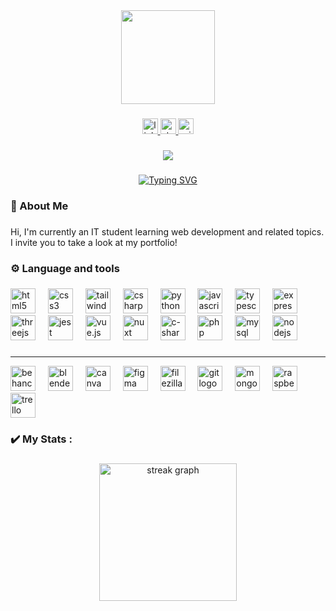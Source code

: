 <div align="center">
  <img height="150" src="https://i.pinimg.com/originals/8e/75/2c/8e752cf446947d3d01c0eaaf9e1504e2.gif"  />
</div>

###

<div align="center">
  <a href="https://www.linkedin.com/in/lucas-audoubert-4a5b84298/" target="_blank">
    <img src="https://img.shields.io/static/v1?message=LinkedIn&logo=linkedin&label=&color=0077B5&logoColor=white&labelColor=&style=for-the-badge" height="25" alt="linkedin logo"  />
  </a>
  <a href="https://stackoverflow.com/users/20251565/rouckyyy" target="_blank">
    <img src="https://img.shields.io/static/v1?message=Stackoverflow&logo=stackoverflow&label=&color=FE7A16&logoColor=white&labelColor=&style=for-the-badge" height="25" alt="stackoverflow logo"  />
  </a>
  <a href="lucas.audoubert@edu.devinci.fr" target="_blank">
    <img src="https://img.shields.io/static/v1?message=Outlook&logo=microsoft-outlook&label=&color=0078D4&logoColor=white&labelColor=&style=for-the-badge" height="25" alt="microsoft-outlook logo"  />
  </a>
</div>

###

<div align="center">
  <img src="https://visitor-badge.laobi.icu/badge?page_id=roucky44.roucky44&left_color=indianred&right_color=dodgerblue"  />
</div>

###
<p align="center">
  <a href="https://git.io/typing-svg">
    <img src="https://readme-typing-svg.demolab.com?font=Fira+Code&weight=500&size=23&pause=1000&color=F7F7F7&center=true&vCenter=true&width=435&lines=Lucas+Audoubert" alt="Typing SVG" />
  </a>
</p>

<h3 align="left">🤩  About Me</h3>

###

<p align="left">Hi, I'm currently an IT student learning web development and related topics. I invite you to take a look at my portfolio!</p>

###

<h3 align="left">⚙️ Language and tools</h3>

###

<div align="left">
  <img src="https://img.shields.io/badge/HTML5-E34F26.svg?style=for-the-badge&logo=HTML5&logoColor=white" height="40" alt="html5 logo"  />
  <img width="12" />
  <img src="https://img.shields.io/badge/CSS-663399.svg?style=for-the-badge&logo=CSS&logoColor=white" height="40" alt="css3 logo"  />
  <img width="12" />
  <img src="https://img.shields.io/badge/Tailwind%20CSS-06B6D4.svg?style=for-the-badge&logo=Tailwind-CSS&logoColor=white" height="40" alt="tailwind logo"  />
  <img width="12" />
  <img src="https://cdn.jsdelivr.net/gh/devicons/devicon/icons/csharp/csharp-original.svg" height="40" alt="csharp logo"  />
  <img width="12" />
  <img src="https://img.shields.io/badge/Python-3776AB.svg?style=for-the-badge&logo=Python&logoColor=white" height="40" alt="python logo"  />
  <img width="12" />
  <img src="https://img.shields.io/badge/JavaScript-F7DF1E.svg?style=for-the-badge&logo=JavaScript&logoColor=black" height="40" alt="javascript logo"  />
  <img width="12" />
  <img src="https://img.shields.io/badge/TypeScript-3178C6.svg?style=for-the-badge&logo=TypeScript&logoColor=white" height="40" alt="typescript logo"  />
  <img width="12" />
  <img src="https://img.shields.io/badge/Express-000000.svg?style=for-the-badge&logo=Express&logoColor=white" height="40" alt="express logo"  />
  <img width="12" />
  <img src="https://img.shields.io/badge/Three.js-000000.svg?style=for-the-badge&logo=threedotjs&logoColor=white" height="40" alt="threejs logo"  />
  <img width="12" />
  <img src="https://img.shields.io/badge/Jest-C21325.svg?style=for-the-badge&logo=Jest&logoColor=white" height="40" alt="jest logo"  />
  <img width="12" />
  <img src="https://img.shields.io/badge/Vue.js-4FC08D.svg?style=for-the-badge&logo=vuedotjs&logoColor=white" height="40" alt="vue.js logo"  />
  <img width="12" />
  <img src="https://img.shields.io/badge/Nuxt-00DC82.svg?style=for-the-badge&logo=Nuxt&logoColor=white" height="40" alt="nuxt logo"  />
  <img width="12" />
  <img src="https://img.shields.io/badge/sharp-99CC00.svg?style=for-the-badge&logo=sharp&logoColor=white" height="40" alt="c-sharp logo"  />
  <img width="12" />
  <img src="https://img.shields.io/badge/PHP-777BB4.svg?style=for-the-badge&logo=PHP&logoColor=white" height="40" alt="php logo"  />
  <img width="12" />
  <img src="https://img.shields.io/badge/MySQL-4479A1.svg?style=for-the-badge&logo=MySQL&logoColor=white" height="40" alt="mysql logo"  />
  <img width="12" />
  <img src="https://img.shields.io/badge/Node.js-5FA04E.svg?style=for-the-badge&logo=nodedotjs&logoColor=white" height="40" alt="nodejs logo"  />
  <img width="12" />
</div>

###
---
<div align="left">
  <img src="https://img.shields.io/badge/Behance-1769FF.svg?style=for-the-badge&logo=Behance&logoColor=white" height="40" alt="behance logo"  />
  <img width="12" />
  <img src="https://img.shields.io/badge/Blender-E87D0D.svg?style=for-the-badge&logo=Blender&logoColor=white" height="40" alt="blender logo"  />
  <img width="12" />
  <img src="(https://img.shields.io/badge/Canva-00C4CC.svg?style=for-the-badge&logo=Canva&logoColor=white" height="40" alt="canva logo"  />
  <img width="12" />
  <img src="https://img.shields.io/badge/Figma-F24E1E.svg?style=for-the-badge&logo=Figma&logoColor=white" height="40" alt="figma logo"  />
  <img width="12" />
  <img src="https://img.shields.io/badge/FileZilla-BF0000.svg?style=for-the-badge&logo=FileZilla&logoColor=white" height="40" alt="filezilla logo"  />
  <img width="12" />
  <img src="https://img.shields.io/badge/Git-F05032.svg?style=for-the-badge&logo=Git&logoColor=white" height="40" alt="git logo"  />
  <img width="12" />
  <img src="https://img.shields.io/badge/MongoDB-47A248.svg?style=for-the-badge&logo=MongoDB&logoColor=white" height="40" alt="mongodb logo"  />
  <img width="12" />
  <img src="https://img.shields.io/badge/Raspberry%20Pi-A22846.svg?style=for-the-badge&logo=Raspberry-Pi&logoColor=white" height="40" alt="raspberrypi logo"  />
  <img width="12" />
  <img src="https://img.shields.io/badge/Trello-0052CC.svg?style=for-the-badge&logo=Trello&logoColor=white" height="40" alt="trello logo"  />
</div>

###

<h3 align="left">✔️ My Stats :</h3>

###

<div align="center">
  <img src="https://streak-stats.demolab.com?user=roucky44&locale=en&mode=daily&theme=tokyonight&hide_border=false&border_radius=5&order=3" height="220" alt="streak graph"  />
</div>

###

